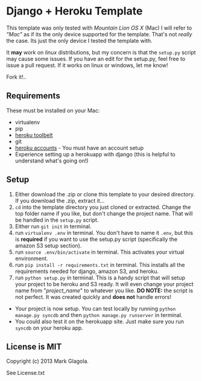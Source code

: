 # Django + Heroku Template
This template was only tested with *Mountain Lion OS X* (Mac)
I will refer to *"Mac"* as if its the only device supported for the template.  That's not *really* the case.  Its just the only device I tested the template with.

It **may** work on *linux* distributions, but my concern is that the `setup.py` script may cause some issues.  If you have an edit for the setup.py, feel free to issue a pull request.  If it works on linux or windows, let me know!

Fork it!..

## Requirements
These must be installed on your Mac:
- virtualenv
- pip
- [heroku toolbelt](https://toolbelt.heroku.com/)
- git
- [heroku accounts](https://github.com/ddollar/heroku-accounts.git) - You must have an account setup
- Experience setting up a herokuapp with django (this is helpful to understand what's going on!)

## Setup
1. Either download the .zip or clone this template to your desired directory.  If you download the .zip, extract it…
2. `cd` into the template directory you just cloned or extracted.  Change the top folder name if you like, but don't change the project name.  That will be handled in the `setup.py` script.
3. Either run `git init` in terminal.
4. run `virtualenv .env` in terminal. You don't have to name it `.env`, but this is **required** if you want to use the setup.py script (specifically the amazon S3 setup section).
5. run `source .env/bin/activate` in terminal.  This activates your virtual environment.
6. run `pip install -r requirements.txt` in terminal.  This installs all the requirements needed for django, amazon S3, and heroku.
7. run `python setup.py` in terminal. This is a handy script that will setup your project to be heroku and S3 ready.  It will even change your project name from "*project_name*" to whatever you like.  **DO NOTE:** the script is not perfect.  It was created quickly and **does not** handle errors!

- Your project is now setup.  You can test locally by running `python manage.py syncdb` and then `python manage.py runserver` in terminal.
- You could also test it on the herokuapp site.  Just make sure you run `syncdb` on your heroku app.

## License is MIT
Copyright (c) 2013 Mark Glagola.

See License.txt
